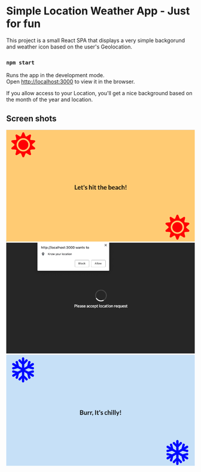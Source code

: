 # Simple Location Weather App - Just for fun

This project is a small React SPA that displays a very simple backgorund and weather icon based on the user's Geolocation.

### `npm start`

Runs the app in the development mode.<br>
Open [http://localhost:3000](http://localhost:3000) to view it in the browser.

If you allow access to your Location, you'll get a nice background based on the month of the year and location.

## Screen shots

!["Basic Spinner"](https://github.com/rafrocha/react-simple-weather/blob/master/public/img/Screen%20Shot%202019-04-03%20at%2010.54.42%20PM.png?raw=true)
!["Summer"](https://github.com/rafrocha/react-simple-weather/blob/master/public/img/Screen%20Shot%202019-04-03%20at%2010.55.05%20PM.png?raw=true)
!["Winter"](https://github.com/rafrocha/react-simple-weather/blob/master/public/img/Screen%20Shot%202019-04-03%20at%2010.55.29%20PM.png?raw=true)
